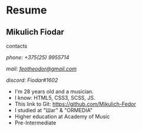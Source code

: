 # Resume
## Mikulich Fiodar
contacts

*phone: +375(25) 9955714* 

*mail: feotheodor@gmail.com* 

*discord: Fiodar#1602*

- I'm 28 years old and a musician. 
- I know: HTML5, CSS3, SCSS, JS.
- This link to Git: https://github.com/Mikulich-Fedor
- I studied at "Шаг" & "ORMEDIA"
- Higher education at Academy of Music
- Pre-Intermediate